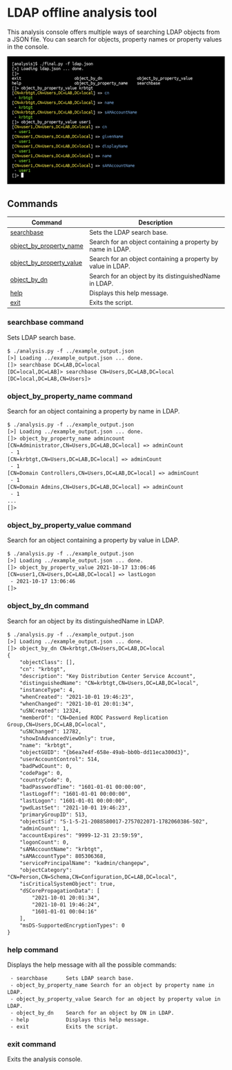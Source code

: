 # LDAP offline analysis tool

This analysis console offers multiple ways of searching LDAP objects from a JSON file. You can search for objects, property names or property values in the console.

![](./screenshots/analysis.png)

## Commands

| Command | Description |
|-----------------------------------------------------------------|--------------------------------------------------------------|
| [searchbase](./#searchbase-command)                             | Sets the LDAP search base.                                   |
| [object_by_property_name](./#object_by_property_name-command)   | Search for an object containing a property by name in LDAP.  |
| [object_by_property_value](./#object_by_property_value-command) | Search for an object containing a property by value in LDAP. |
| [object_by_dn](./#object_by_dn-command)                         | Search for an object by its distinguishedName in LDAP.       |
| [help](./#help-command)                                         | Displays this help message.                                  |
| [exit](./#exit-command)                                         | Exits the script.                                            |

### searchbase command

Sets LDAP search base.

```
$ ./analysis.py -f ../example_output.json 
[>] Loading ../example_output.json ... done.
[]> searchbase DC=LAB,DC=local
[DC=local,DC=LAB]> searchbase CN=Users,DC=LAB,DC=local
[DC=local,DC=LAB,CN=Users]> 
```

### object_by_property_name command

Search for an object containing a property by name in LDAP.

```
$ ./analysis.py -f ../example_output.json 
[>] Loading ../example_output.json ... done.
[]> object_by_property_name admincount
[CN=Administrator,CN=Users,DC=LAB,DC=local] => adminCount
 - 1
[CN=krbtgt,CN=Users,DC=LAB,DC=local] => adminCount
 - 1
[CN=Domain Controllers,CN=Users,DC=LAB,DC=local] => adminCount
 - 1
[CN=Domain Admins,CN=Users,DC=LAB,DC=local] => adminCount
 - 1
...
[]> 
```

### object_by_property_value command

Search for an object containing a property by value in LDAP.

```
$ ./analysis.py -f ../example_output.json 
[>] Loading ../example_output.json ... done.
[]> object_by_property_value 2021-10-17 13:06:46
[CN=user1,CN=Users,DC=LAB,DC=local] => lastLogon
 - 2021-10-17 13:06:46
[]> 
```

### object_by_dn command

Search for an object by its distinguishedName in LDAP.

```
$ ./analysis.py -f ../example_output.json 
[>] Loading ../example_output.json ... done.
[]> object_by_dn CN=krbtgt,CN=Users,DC=LAB,DC=local
{
    "objectClass": [],
    "cn": "krbtgt",
    "description": "Key Distribution Center Service Account",
    "distinguishedName": "CN=krbtgt,CN=Users,DC=LAB,DC=local",
    "instanceType": 4,
    "whenCreated": "2021-10-01 19:46:23",
    "whenChanged": "2021-10-01 20:01:34",
    "uSNCreated": 12324,
    "memberOf": "CN=Denied RODC Password Replication Group,CN=Users,DC=LAB,DC=local",
    "uSNChanged": 12782,
    "showInAdvancedViewOnly": true,
    "name": "krbtgt",
    "objectGUID": "{b6ea7e4f-658e-49ab-bb0b-dd11eca300d3}",
    "userAccountControl": 514,
    "badPwdCount": 0,
    "codePage": 0,
    "countryCode": 0,
    "badPasswordTime": "1601-01-01 00:00:00",
    "lastLogoff": "1601-01-01 00:00:00",
    "lastLogon": "1601-01-01 00:00:00",
    "pwdLastSet": "2021-10-01 19:46:23",
    "primaryGroupID": 513,
    "objectSid": "S-1-5-21-2088580017-2757022071-1782060386-502",
    "adminCount": 1,
    "accountExpires": "9999-12-31 23:59:59",
    "logonCount": 0,
    "sAMAccountName": "krbtgt",
    "sAMAccountType": 805306368,
    "servicePrincipalName": "kadmin/changepw",
    "objectCategory": "CN=Person,CN=Schema,CN=Configuration,DC=LAB,DC=local",
    "isCriticalSystemObject": true,
    "dSCorePropagationData": [
        "2021-10-01 20:01:34",
        "2021-10-01 19:46:24",
        "1601-01-01 00:04:16"
    ],
    "msDS-SupportedEncryptionTypes": 0
}
```

### help command

Displays the help message with all the possible commands:

```
 - searchbase      Sets LDAP search base. 
 - object_by_property_name Search for an object by property name in LDAP. 
 - object_by_property_value Search for an object by property value in LDAP. 
 - object_by_dn    Search for an object by DN in LDAP. 
 - help            Displays this help message. 
 - exit            Exits the script. 
```

### exit command

Exits the analysis console.
